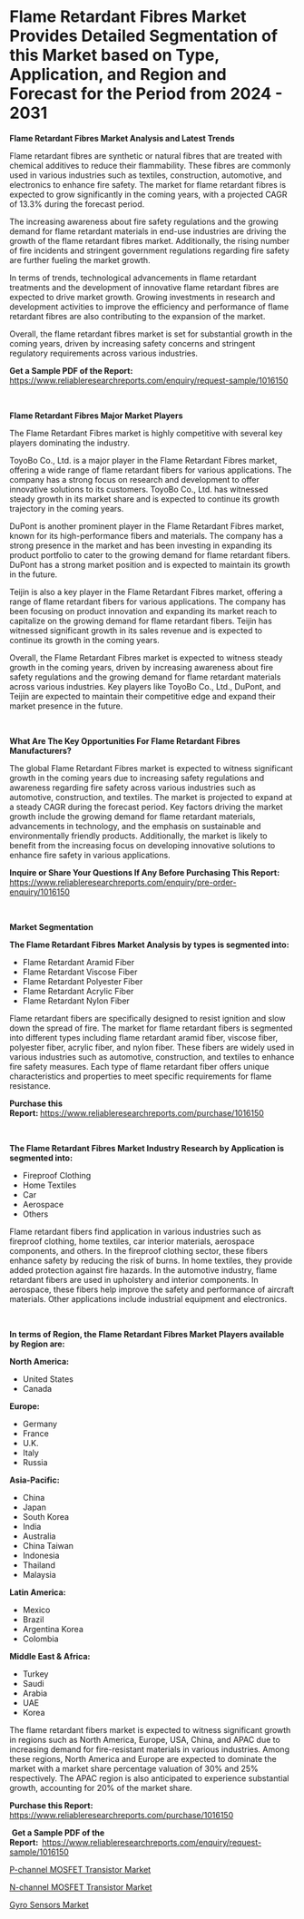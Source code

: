 <p><h1>Flame Retardant Fibres Market Provides Detailed Segmentation of this Market based on Type, Application, and Region and Forecast for the Period from 2024 - 2031</h1></p><p><strong>Flame Retardant Fibres Market Analysis and Latest Trends</strong></p>
<p><p>Flame retardant fibres are synthetic or natural fibres that are treated with chemical additives to reduce their flammability. These fibres are commonly used in various industries such as textiles, construction, automotive, and electronics to enhance fire safety. The market for flame retardant fibres is expected to grow significantly in the coming years, with a projected CAGR of 13.3% during the forecast period.</p><p>The increasing awareness about fire safety regulations and the growing demand for flame retardant materials in end-use industries are driving the growth of the flame retardant fibres market. Additionally, the rising number of fire incidents and stringent government regulations regarding fire safety are further fueling the market growth.</p><p>In terms of trends, technological advancements in flame retardant treatments and the development of innovative flame retardant fibres are expected to drive market growth. Growing investments in research and development activities to improve the efficiency and performance of flame retardant fibres are also contributing to the expansion of the market.</p><p>Overall, the flame retardant fibres market is set for substantial growth in the coming years, driven by increasing safety concerns and stringent regulatory requirements across various industries.</p></p>
<p><strong>Get a Sample PDF of the Report:&nbsp;</strong> <a href="https://www.reliableresearchreports.com/enquiry/request-sample/1016150">https://www.reliableresearchreports.com/enquiry/request-sample/1016150</a></p>
<p>&nbsp;</p>
<p><strong>Flame Retardant Fibres Major Market Players</strong></p>
<p><p>The Flame Retardant Fibres market is highly competitive with several key players dominating the industry. </p><p>ToyoBo Co., Ltd. is a major player in the Flame Retardant Fibres market, offering a wide range of flame retardant fibers for various applications. The company has a strong focus on research and development to offer innovative solutions to its customers. ToyoBo Co., Ltd. has witnessed steady growth in its market share and is expected to continue its growth trajectory in the coming years.</p><p>DuPont is another prominent player in the Flame Retardant Fibres market, known for its high-performance fibers and materials. The company has a strong presence in the market and has been investing in expanding its product portfolio to cater to the growing demand for flame retardant fibers. DuPont has a strong market position and is expected to maintain its growth in the future.</p><p>Teijin is also a key player in the Flame Retardant Fibres market, offering a range of flame retardant fibers for various applications. The company has been focusing on product innovation and expanding its market reach to capitalize on the growing demand for flame retardant fibers. Teijin has witnessed significant growth in its sales revenue and is expected to continue its growth in the coming years.</p><p>Overall, the Flame Retardant Fibres market is expected to witness steady growth in the coming years, driven by increasing awareness about fire safety regulations and the growing demand for flame retardant materials across various industries. Key players like ToyoBo Co., Ltd., DuPont, and Teijin are expected to maintain their competitive edge and expand their market presence in the future.</p></p>
<p>&nbsp;</p>
<p><strong>What Are The Key Opportunities For Flame Retardant Fibres Manufacturers?</strong></p>
<p><p>The global Flame Retardant Fibres market is expected to witness significant growth in the coming years due to increasing safety regulations and awareness regarding fire safety across various industries such as automotive, construction, and textiles. The market is projected to expand at a steady CAGR during the forecast period. Key factors driving the market growth include the growing demand for flame retardant materials, advancements in technology, and the emphasis on sustainable and environmentally friendly products. Additionally, the market is likely to benefit from the increasing focus on developing innovative solutions to enhance fire safety in various applications.</p></p>
<p><strong>Inquire or Share Your Questions If Any Before Purchasing This Report:</strong> <a href="https://www.reliableresearchreports.com/enquiry/pre-order-enquiry/1016150">https://www.reliableresearchreports.com/enquiry/pre-order-enquiry/1016150</a></p>
<p>&nbsp;</p>
<p><strong>Market Segmentation</strong></p>
<p><strong>The Flame Retardant Fibres Market Analysis by types is segmented into:</strong></p>
<p><ul><li>Flame Retardant Aramid Fiber</li><li>Flame Retardant Viscose Fiber</li><li>Flame Retardant Polyester Fiber</li><li>Flame Retardant Acrylic Fiber</li><li>Flame Retardant Nylon Fiber</li></ul></p>
<p><p>Flame retardant fibers are specifically designed to resist ignition and slow down the spread of fire. The market for flame retardant fibers is segmented into different types including flame retardant aramid fiber, viscose fiber, polyester fiber, acrylic fiber, and nylon fiber. These fibers are widely used in various industries such as automotive, construction, and textiles to enhance fire safety measures. Each type of flame retardant fiber offers unique characteristics and properties to meet specific requirements for flame resistance.</p></p>
<p><strong>Purchase this Report:&nbsp;</strong><a href="https://www.reliableresearchreports.com/purchase/1016150">https://www.reliableresearchreports.com/purchase/1016150</a></p>
<p>&nbsp;</p>
<p><strong>The Flame Retardant Fibres Market Industry Research by Application is segmented into:</strong></p>
<p><ul><li>Fireproof Clothing</li><li>Home Textiles</li><li>Car</li><li>Aerospace</li><li>Others</li></ul></p>
<p><p>Flame retardant fibers find application in various industries such as fireproof clothing, home textiles, car interior materials, aerospace components, and others. In the fireproof clothing sector, these fibers enhance safety by reducing the risk of burns. In home textiles, they provide added protection against fire hazards. In the automotive industry, flame retardant fibers are used in upholstery and interior components. In aerospace, these fibers help improve the safety and performance of aircraft materials. Other applications include industrial equipment and electronics.</p></p>
<p>&nbsp;</p>
<p><strong>In terms of Region, the Flame Retardant Fibres Market Players available by Region are:</strong></p>
<p>
    <p> <strong> North America: </strong>
        <ul>
            <li>United States</li>
            <li>Canada</li>
        </ul>
        </p> 
    <p> <strong> Europe: </strong>
        <ul>
            <li>Germany</li>
            <li>France</li>
            <li>U.K.</li>
            <li>Italy</li>
            <li>Russia</li>
        </ul>
        </p> 
    <p> <strong> Asia-Pacific: </strong>
        <ul>
            <li>China</li>
            <li>Japan</li>
            <li>South Korea</li>
            <li>India</li>
            <li>Australia</li>
            <li>China Taiwan</li>
            <li>Indonesia</li>
            <li>Thailand</li>
            <li>Malaysia</li>
        </ul>
        </p> 
    <p> <strong> Latin America: </strong>
        <ul>
            <li>Mexico</li>
            <li>Brazil</li>
            <li>Argentina Korea</li>
            <li>Colombia</li>
        </ul>
        </p> 
    <p> <strong> Middle East & Africa: </strong>
        <ul>
            <li>Turkey</li>
            <li>Saudi</li>
            <li>Arabia</li>
            <li>UAE</li>
            <li>Korea</li>
        </ul>
    </p>
    </p>
<p><p>The flame retardant fibers market is expected to witness significant growth in regions such as North America, Europe, USA, China, and APAC due to increasing demand for fire-resistant materials in various industries. Among these regions, North America and Europe are expected to dominate the market with a market share percentage valuation of 30% and 25% respectively. The APAC region is also anticipated to experience substantial growth, accounting for 20% of the market share.</p></p>
<p><strong>Purchase this Report: </strong><a href="https://www.reliableresearchreports.com/purchase/1016150">https://www.reliableresearchreports.com/purchase/1016150</a></p>
<p>&nbsp;<strong>Get a Sample PDF of the Report:&nbsp;&nbsp;</strong><a href="https://www.reliableresearchreports.com/enquiry/request-sample/1016150">https://www.reliableresearchreports.com/enquiry/request-sample/1016150</a></p>
<p><strong></strong></p>
<p><p><a href="https://view.publitas.com/reportprime-1/p-channel-mosfet-transistor-market-size-market-share-and-global-market-analysis-report-2023-2030/">P-channel MOSFET Transistor Market</a></p><p><a href="https://view.publitas.com/reportprime-1/n-channel-mosfet-transistor-market-provides-detailed-segmentation-of-this-market-based-on-type-application-and-region-and-forecast-for-the-period-from-2023-2030/">N-channel MOSFET Transistor Market</a></p><p><a href="https://view.publitas.com/reportprime-1/gyro-sensors-market-a-comprehensive-report-of-its-market-share-growth-trends-2023-2030/">Gyro Sensors Market</a></p></p>